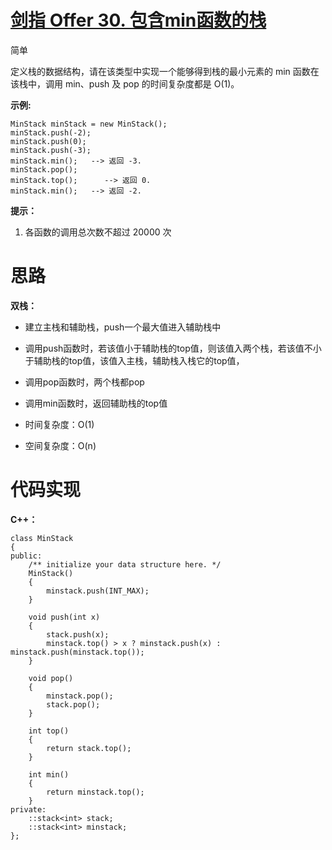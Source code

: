 # [剑指 Offer 30. 包含min函数的栈](https://leetcode.cn/problems/bao-han-minhan-shu-de-zhan-lcof/)

简单



定义栈的数据结构，请在该类型中实现一个能够得到栈的最小元素的 min 函数在该栈中，调用 min、push 及 pop 的时间复杂度都是 O(1)。

 

**示例:**

```
MinStack minStack = new MinStack();
minStack.push(-2);
minStack.push(0);
minStack.push(-3);
minStack.min();   --> 返回 -3.
minStack.pop();
minStack.top();      --> 返回 0.
minStack.min();   --> 返回 -2.
```

 

**提示：**

1. 各函数的调用总次数不超过 20000 次



# 思路

**双栈：**

- 建立主栈和辅助栈，push一个最大值进入辅助栈中
- 调用push函数时，若该值小于辅助栈的top值，则该值入两个栈，若该值不小于辅助栈的top值，该值入主栈，辅助栈入栈它的top值，
- 调用pop函数时，两个栈都pop
- 调用min函数时，返回辅助栈的top值

- 时间复杂度：O(1)
- 空间复杂度：O(n)



# 代码实现

**C++：**

```
class MinStack
{
public:
    /** initialize your data structure here. */
    MinStack()
    {
        minstack.push(INT_MAX);
    }
    
    void push(int x)
    {
        stack.push(x);
        minstack.top() > x ? minstack.push(x) : minstack.push(minstack.top());
    }
    
    void pop()
    {
        minstack.pop();
        stack.pop();
    }
    
    int top()
    {
        return stack.top();
    }
    
    int min()
    {
        return minstack.top();
    }
private:
    ::stack<int> stack;
    ::stack<int> minstack;
};
```

